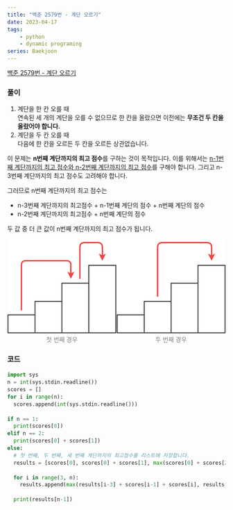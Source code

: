 ```yaml
---
title: "백준 2579번 - 계단 오르기"
date: 2023-04-17
tags: 
    - python
    - dynamic programing
series: Baekjoon
---
```

<a href='https://www.acmicpc.net/problem/2579'> 백준 2579번 - 계단 오르기</a>


### 풀이
1. 계단을 한 칸 오를 때  
    연속된 세 개의 계단을 오를 수 없으므로 한 칸을 올랐으면 이전에는  **무조건 두 칸을 올랐어야 합니다.**
2. 계단을 두 칸 오를 때  
    다음에 한 칸을 오르든 두 칸을 오르든 상관없습니다.

이 문제는 **n번째 계단까지의 최고 점수**를 구하는 것이 목적입니다. 이를 위해서는 <u>n-1번째 계단까지의 최고 점수와 n-2번째 계단까지의 최고 점수</u>를 구해야 합니다. 그리고 n-3번째 계단까지의 최고 점수도 고려해야 합니다.

그러므로 n번째 계단까지의 최고 점수는  
- n-3번째 계단까지의 최고점수 + n-1번째 계단의 점수 + n번째 계단의 점수
- n-2번째 계단까지의 최고점수 + n번째 계단의 점수  

두 값 중 더 큰 값이 n번째 계단까지의 최고 점수가 됩니다. 


<div style='display: flex; justify-content:space-around'>
<div>
<img src='./case1.svg' alt='1'/>
<div style='text-align: center; color: gray'>첫 번째 경우</div>
</div>
<div>
<img src='./case2.svg' alt='2'/>
<div style='text-align: center; color: gray'>두 번째 경우</div>
</div>
</div>  
    


### 코드
```python
import sys 
n = int(sys.stdin.readline())
scores = []
for i in range(n):
  scores.append(int(sys.stdin.readline()))

if n == 1:
  print(scores[0])
elif n == 2:
  print(scores[0] + scores[1])
else:
  # 첫 번째, 두 번째, 세 번째 계단까지의 최고점수를 리스트에 저장합니다.
  results = [scores[0], scores[0] + scores[1], max(scores[0] + scores[2], scores[1] + scores[2])]
  
  for i in range(3, n):
    results.append(max(results[i-3] + scores[i-1] + scores[i], results[i-2] + scores[i]))
  
  print(results[n-1])
```